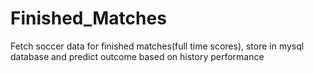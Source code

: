 # Finished_Matches
Fetch soccer data for finished matches(full time scores), store in mysql database and predict outcome based on history performance 
